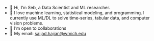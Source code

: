 - 👋 Hi, I’m Seb, a Data Scientist and ML researcher.
- 💛 I love machine learning, statistical modeling, and programming. I currently use ML/DL to solve time-series, tabular data, and computer vision problems.
- 🤝 I’m open to collaborations 
- 📧 My email: sajjad.hajian@wmich.edu 
